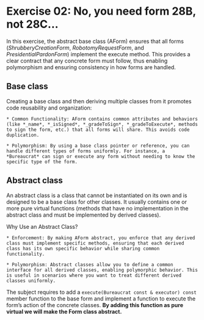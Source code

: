 # Exercise 02: No, you need form 28B, not 28C...

In this exercise, the abstract base class (AForm) ensures that all forms (*ShrubberyCreationForm*, *RobotomyRequestForm*, and *PresidentialPardonForm*) implement the execute method. This provides a clear contract that any concrete form must follow, thus enabling polymorphism and ensuring consistency in how forms are handled.

## Base class

Creating a base class and then deriving multiple classes from it promotes code reusability and organization:

	* Common Functionality: AForm contains common attributes and behaviors (like *_name*, *_isSigned*, *_gradeToSign*, *_gradeToExecute*, methods to sign the form, etc.) that all forms will share. This avoids code duplication.

	* Polymorphism: By using a base class pointer or reference, you can handle different types of forms uniformly. For instance, a *Bureaucrat* can sign or execute any form without needing to know the specific type of the form.

## Abstract class

An abstract class is a class that cannot be instantiated on its own and is designed to be a base class for other classes. It usually contains one or more pure virtual functions (methods that have no implementation in the abstract class and must be implemented by derived classes).

Why Use an Abstract Class?

    * Enforcement: By making AForm abstract, you enforce that any derived class must implement specific methods, ensuring that each derived class has its own specific behavior while sharing common functionality.

    * Polymorphism: Abstract classes allow you to define a common interface for all derived classes, enabling polymorphic behavior. This is useful in scenarios where you want to treat different derived classes uniformly.


The subject requires to add a 
```execute(Bureaucrat const & executor) const``` 
member function to the base form and implement a function to execute the form’s action of the concrete classes. **By adding this function as pure virtual we will make the Form class abstract.**